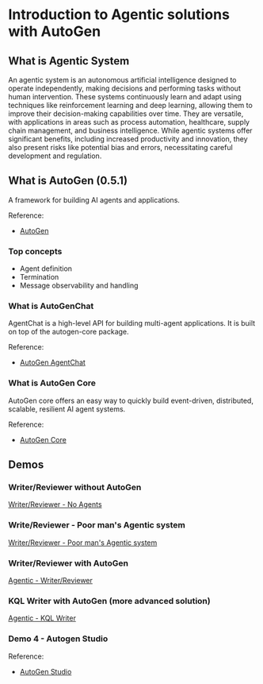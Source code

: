 # Introduction to Agentic solutions with AutoGen

## What is Agentic System

An agentic system is an autonomous artificial intelligence designed to operate independently, making decisions and performing tasks without human intervention. These systems continuously learn and adapt using techniques like reinforcement learning and deep learning, allowing them to improve their decision-making capabilities over time. They are versatile, with applications in areas such as process automation, healthcare, supply chain management, and business intelligence. While agentic systems offer significant benefits, including increased productivity and innovation, they also present risks like potential bias and errors, necessitating careful development and regulation.


## What is AutoGen (0.5.1)

A framework for building AI agents and applications.

Reference:
- [AutoGen](https://microsoft.github.io/autogen/stable/index.html)

### Top concepts

- Agent definition
- Termination
- Message observability and handling

### What is AutoGenChat

AgentChat is a high-level API for building multi-agent applications. It is built on top of the autogen-core package. 

Reference:
- [AutoGen AgentChat](https://microsoft.github.io/autogen/stable/user-guide/agentchat-user-guide/index.html)

### What is AutoGen Core

AutoGen core offers an easy way to quickly build event-driven, distributed, scalable, resilient AI agent systems.

Reference:
- [AutoGen Core](https://microsoft.github.io/autogen/stable/user-guide/core-user-guide/index.html)

## Demos

### Writer/Reviewer without AutoGen

[Writer/Reviewer - No Agents](https://github.com/msalemor/agentic-intro-autogen/blob/main/demos/writer-reviewer.py)

### Write/Reviewer - Poor man's Agentic system

[Writer/Reviewer - Poor man's Agentic system](https://github.com/msalemor/agentic-intro-autogen/blob/main/demos/writer-reviewer-poor.py)

### Writer/Reviewer with AutoGen

[Agentic - Writer/Reviewer](https://github.com/msalemor/agentic-intro-autogen/blob/main/demos/writer-reviewer-agents.py)

### KQL Writer with AutoGen (more advanced solution)

[Agentic - KQL Writer](https://github.com/msalemor/agentic-intro-autogen/blob/main/demos/kql-write-agents.py)

### Demo 4 - Autogen Studio

Reference:
- [AutoGen Studio](https://microsoft.github.io/autogen/stable/user-guide/autogenstudio-user-guide/index.html)
